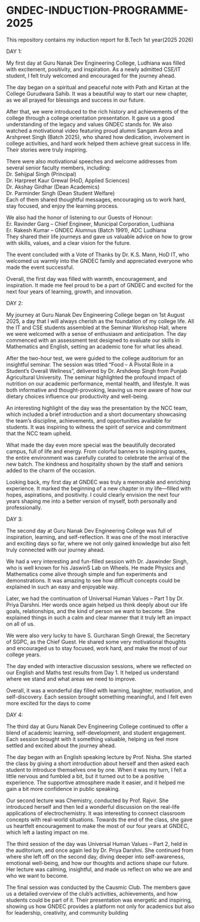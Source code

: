 # GNDEC-INDUCTION-PROGRAMME-2025
This repository contains my induction report for B.Tech 1st year(2025 2026)

DAY 1:
<br>

My first day at Guru Nanak Dev Engineering College, Ludhiana was filled with excitement, positivity, and inspiration. As a newly admitted CSE/IT student, I felt truly welcomed and encouraged for the journey ahead.
<br>

The day began on a spiritual and peaceful note with Path and Kirtan at the College Gurudwara Sahib. It was a beautiful way to start our new chapter, as we all prayed for blessings and success in our future.
<br>

After that, we were introduced to the rich history and achievements of the college through a college orientation presentation. It gave us a good understanding of the legacy and values GNDEC stands for. We also watched a motivational video featuring proud alumni Sangam Arora and Arshpreet Singh (Batch 2025), who shared how dedication, involvement in college activities, and hard work helped them achieve great success in life. Their stories were truly inspiring.
<br>

There were also motivational speeches and welcome addresses from several senior faculty members, including:
<br>
Dr. Sehijpal Singh (Principal)
<br>
Dr. Harpreet Kaur Grewal (HoD, Applied Sciences)
<br>
Dr. Akshay Girdhar (Dean Academics)
<br>
Dr. Parminder Singh (Dean Student Welfare)
<br>
Each of them shared thoughtful messages, encouraging us to work hard, stay focused, and enjoy the learning process.
<br>

We also had the honor of listening to our Guests of Honour:
<br>
Er. Ravinder Garg – Chief Engineer, Municipal Corporation, Ludhiana
<br>
Er. Rakesh Kumar – GNDEC Alumnus (Batch 1991), ADC Ludhiana
<br>
They shared their life journeys and gave us valuable advice on how to grow with skills, values, and a clear vision for the future.
<br>

The event concluded with a Vote of Thanks by Dr. K.S. Mann, HoD IT, who welcomed us warmly into the GNDEC family and appreciated everyone who made the event successful.
<br>

Overall, the first day was filled with warmth, encouragement, and inspiration. It made me feel proud to be a part of GNDEC and excited for the next four years of learning, growth, and innovation.
<br>

DAY 2:

My journey at Guru Nanak Dev Engineering College began on 1st August 2025, a day that I will always cherish as the foundation of my college life. All the IT and CSE students assembled at the Seminar Workshop Hall, where we were welcomed with a sense of enthusiasm and anticipation. The day commenced with an assessment test designed to evaluate our skills in Mathematics and English, setting an academic tone for what lies ahead.
<br>

After the two-hour test, we were guided to the college auditorium for an insightful seminar. The session was titled “Food – A Pivotal Role in a Student’s Overall Wellness”, delivered by Dr. Arshdeep Singh from Punjab Agricultural University. The seminar highlighted the profound impact of nutrition on our academic performance, mental health, and lifestyle. It was both informative and thought-provoking, leaving us more aware of how our dietary choices influence our productivity and well-being.
<br>

An interesting highlight of the day was the presentation by the NCC team, which included a brief introduction and a short documentary showcasing the team’s discipline, achievements, and opportunities available for students. It was inspiring to witness the spirit of service and commitment that the NCC team upheld.
<br>

What made the day even more special was the beautifully decorated campus, full of life and energy. From colorful banners to inspiring quotes, the entire environment was carefully curated to celebrate the arrival of the new batch. The kindness and hospitality shown by the staff and seniors added to the charm of the occasion.
<br>

Looking back, my first day at GNDEC was truly a memorable and enriching experience. It marked the beginning of a new chapter in my life—filled with hopes, aspirations, and positivity. I could clearly envision the next four years shaping me into a better version of myself, both personally and professionally.
<br>

DAY 3:
<br>

The second day at Guru Nanak Dev Engineering College was full of inspiration, learning, and self-reflection. It was one of the most interactive and exciting days so far, where we not only gained knowledge but also felt truly connected with our journey ahead.
<br>

We had a very interesting and fun-filled session with Dr. Jaswinder Singh, who is well known for his JaswinS Lab on Wheels. He made Physics and Mathematics come alive through simple and fun experiments and demonstrations. It was amazing to see how difficult concepts could be explained in such an easy and enjoyable way.
<br>

Later, we had the continuation of Universal Human Values – Part 1 by Dr. Priya Darshni. Her words once again helped us think deeply about our life goals, relationships, and the kind of person we want to become. She explained things in such a calm and clear manner that it truly left an impact on all of us.
<br>

We were also very lucky to have S. Gurcharan Singh Grewal, the Secretary of SGPC, as the Chief Guest. He shared some very motivational thoughts and encouraged us to stay focused, work hard, and make the most of our college years.
<br>

The day ended with interactive discussion sessions, where we reflected on our English and Maths test results from Day 1. It helped us understand where we stand and what areas we need to improve.
<br>

Overall, it was a wonderful day filled with learning, laughter, motivation, and self-discovery. Each session brought something meaningful, and I felt even more excited for the days to come
<br>

DAY 4:
<br>

The third day at Guru Nanak Dev Engineering College continued to offer a blend of academic learning, self-development, and student engagement. Each session brought with it something valuable, helping us feel more settled and excited about the journey ahead.
<br>

The day began with an English speaking lecture by Prof. Nisha. She started the class by giving a short introduction about herself and then asked each student to introduce themselves one by one. When it was my turn, I felt a little nervous and fumbled a bit, but it turned out to be a positive experience. The supportive atmosphere made it easier, and it helped me gain a bit more confidence in public speaking.
<br>

Our second lecture was Chemistry, conducted by Prof. Rajvir. She introduced herself and then led a wonderful discussion on the real-life applications of electrochemistry. It was interesting to connect classroom concepts with real-world situations. Towards the end of the class, she gave us heartfelt encouragement to make the most of our four years at GNDEC, which left a lasting impact on me.
<br>

The third session of the day was Universal Human Values – Part 2, held in the auditorium, and once again led by Dr. Priya Darshni. She continued from where she left off on the second day, diving deeper into self-awareness, emotional well-being, and how our thoughts and actions shape our future. Her lecture was calming, insightful, and made us reflect on who we are and who we want to become.
<br>

The final session was conducted by the Causmic Club. The members gave us a detailed overview of the club’s activities, achievements, and how students could be part of it. Their presentation was energetic and inspiring, showing us how GNDEC provides a platform not only for academics but also for leadership, creativity, and community building
<br>
